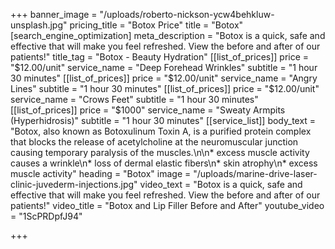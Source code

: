 +++
banner_image = "/uploads/roberto-nickson-ycw4behkluw-unsplash.jpg"
pricing_title = "Botox Price"
title = "Botox"
[search_engine_optimization]
meta_description = "Botox is a quick, safe and effective that will make you feel refreshed. View the before and after of our patients!"
title_tag = "Botox - Beauty Hydration"
[[list_of_prices]]
price = "$12.00/unit"
service_name = "Deep Forehead Wrinkles"
subtitle = "1 hour 30 minutes"
[[list_of_prices]]
price = "$12.00/unit"
service_name = "Angry Lines"
subtitle = "1 hour 30 minutes"
[[list_of_prices]]
price = "$12.00/unit"
service_name = "Crows Feet"
subtitle = "1 hour 30 minutes"
[[list_of_prices]]
price = "$1000"
service_name = "Sweaty Armpits (Hyperhidrosis)"
subtitle = "1 hour 30 minutes"
[[service_list]]
body_text = "Botox, also known as Botoxulinum Toxin A, is a purified protein complex that blocks the release of acetylcholine at the neuromuscular junction causing temporary paralysis of the muscles.\n\n* excess muscle activity causes a wrinkle\n* loss of dermal elastic fibers\n* skin atrophy\n* excess muscle activity"
heading = "Botox"
image = "/uploads/marine-drive-laser-clinic-juvederm-injections.jpg"
video_text = "Botox is a quick, safe and effective that will make you feel refreshed. View the before and after of our patients!"
video_title = "Botox and Lip Filler Before and After"
youtube_video = "1ScPRDpfJ94"

+++
